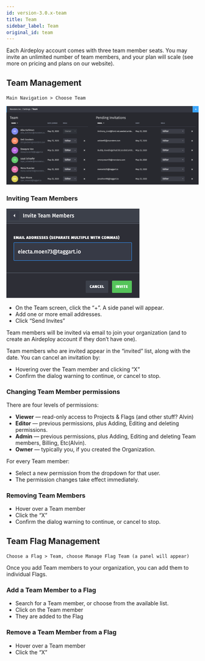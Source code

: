 ```yaml
---
id: version-3.0.x-team
title: Team
sidebar_label: Team
original_id: team
---
```


Each Airdeploy account comes with three team member seats. You may invite an unlimited number of team members, and your plan will scale (see more on pricing and plans on our website).

## Team Management

`Main Navigation > Choose Team`

![](assets/team.png)


### Inviting Team Members

![](assets/invite-member.png)

- On the Team screen, click the “+”. A side panel will appear.
- Add one or more email addresses.
- Click “Send Invites”

Team members will be invited via email to join your organization (and to create an Airdeploy account if they don’t have one).

Team members who are invited appear in the “invited” list, along with the date. You can cancel an invitation by:

- Hovering over the Team member and clicking “X”
- Confirm the dialog warning to continue, or cancel to stop.

### Changing Team Member permissions
There are four levels of permissions:

- __Viewer__ — read-only access to Projects & Flags (and other stuff? Alvin)
- __Editor__ — previous permissions, plus Adding, Editing and deleting permissions.
- __Admin__ — previous permissions, plus Adding, Editing and deleting Team members, Billing, Etc(Alvin).
- __Owner__ — typically you, if you created the Organization.

For every Team member:

- Select a new permission from the dropdown for that user.
- The permission changes take effect immediately.

### Removing Team Members

- Hover over a Team member
- Click the “X”
- Confirm the dialog warning to continue, or cancel to stop.

## Team Flag Management

`Choose a Flag > Team, choose Manage Flag Team (a panel will appear)`

Once you add Team members to your organization, you can add them to individual Flags.

### Add a Team Member to a Flag

- Search for a Team member, or choose from the available list.
- Click on the Team member
- They are added to the Flag

### Remove a Team Member from a Flag

- Hover over a Team member
- Click the “X”